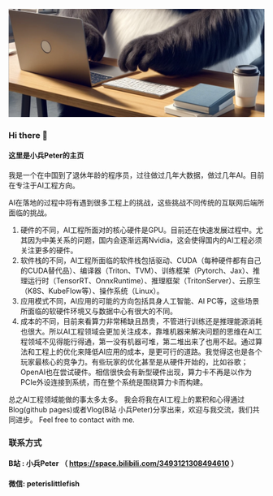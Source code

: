 ![头像](./images/imagecut.png)
### Hi there 👋
#### 这里是小兵Peter的主页
我是一个在中国到了退休年龄的程序员，过往做过几年大数据，做过几年AI。目前在专注于AI工程方向。

AI在落地的过程中将有遇到很多工程上的挑战，这些挑战不同传统的互联网后端所面临的挑战。
1. 硬件的不同，AI工程所面对的核心硬件是GPU。目前还在快速发展过程中。尤其因为中美关系的问题，国内会逐渐远离Nvidia，这会使得国内的AI工程必须关注更多的硬件。
2. 软件栈的不同，AI工程所面临的软件栈包括驱动、CUDA（每种硬件都有自己的CUDA替代品）、编译器（Triton、TVM）、训练框架（Pytorch、Jax）、推理运行时（TensorRT、OnnxRuntime）、推理框架（TritonServer）、云原生（K8S、KubeFlow等）、操作系统（Linux）。
3. 应用模式不同，AI应用的可能的方向包括具身人工智能、AI PC等，这些场景所面临的软硬件环境又与数据中心有很大的不同。
4. 成本的不同，目前来看算力非常稀缺且昂贵，不管进行训练还是推理能源消耗也很大。所以AI工程领域会更加关注成本，靠堆机器来解决问题的思维在AI工程领域不见得能行得通，第一没有机器可堆，第二堆出来了也用不起。通过算法和工程上的优化来降低AI应用的成本，是更可行的道路。我觉得这也是各个玩家最核心的竞争力。有些玩家的优化甚至是从硬件开始的，比如谷歌；OpenAI也在尝试硬件。相信很快会有新型硬件出现，算力卡不再是以作为PCIe外设连接到系统，而在整个系统是围绕算力卡而构建。

总之AI工程领域能做的事太多太多。
我会将我在AI工程上的累积和心得通过Blog(github pages)或者Vlog(B站 小兵Peter)分享出来，欢迎与我交流，我们共同进步。
Feel free to contact with me.
### 联系方式
#### B站 : 小兵Peter （ https://space.bilibili.com/3493121308494610 ）
#### 微信: peterislittlefish

